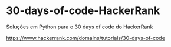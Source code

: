 # 30-days-of-code-HackerRank
Soluções em Python para o 30 days of code do HackerRank

https://www.hackerrank.com/domains/tutorials/30-days-of-code